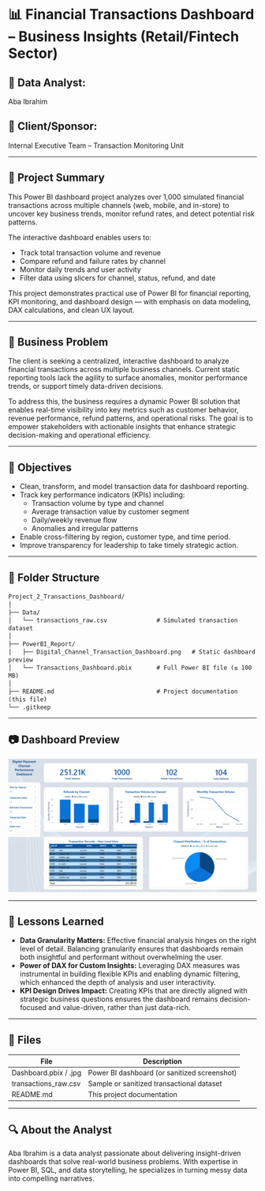 # 📊 Financial Transactions Dashboard – Business Insights (Retail/Fintech Sector)

## 👤 Data Analyst:
Aba Ibrahim

## 🏢 Client/Sponsor:
Internal Executive Team – Transaction Monitoring Unit

---
## 📝 Project Summary

This Power BI dashboard project analyzes over 1,000 simulated financial transactions across multiple channels (web, mobile, and in-store) to uncover key business trends, monitor refund rates, and detect potential risk patterns.

The interactive dashboard enables users to:
- Track total transaction volume and revenue
- Compare refund and failure rates by channel
- Monitor daily trends and user activity
- Filter data using slicers for channel, status, refund, and date

This project demonstrates practical use of Power BI for financial reporting, KPI monitoring, and dashboard design — with emphasis on data modeling, DAX calculations, and clean UX layout.

---

## 🔎 Business Problem

The client is seeking a centralized, interactive dashboard to analyze financial transactions across multiple business channels. Current static reporting tools lack the agility to surface anomalies, monitor performance trends, or support timely data-driven decisions.

To address this, the business requires a dynamic Power BI solution that enables real-time visibility into key metrics such as customer behavior, revenue performance, refund patterns, and operational risks. The goal is to empower stakeholders with actionable insights that enhance strategic decision-making and operational efficiency.


---

## 🎯 Objectives

- Clean, transform, and model transaction data for dashboard reporting.
- Track key performance indicators (KPIs) including:
  - Transaction volume by type and channel
  - Average transaction value by customer segment
  - Daily/weekly revenue flow
  - Anomalies and irregular patterns
- Enable cross-filtering by region, customer type, and time period.
- Improve transparency for leadership to take timely strategic action.

---

## 📁 Folder Structure
```text
Project_2_Transactions_Dashboard/
│
├── Data/
│   └── transactions_raw.csv              # Simulated transaction dataset
│
├── PowerBI_Report/
│   ├── Digital_Channel_Transaction_Dashboard.png   # Static dashboard preview
│   └── Transactions_Dashboard.pbix       # Full Power BI file (≤ 100 MB)
│
├── README.md                             # Project documentation (this file)
└── .gitkeep                              
```


---

## 📷 Dashboard Preview

![Dashboard Overview](./PowerBI_Report/Digital_Channel_Transaction_Dashboard.png)

---

## 📘 Lessons Learned

- **Data Granularity Matters:** Effective financial analysis hinges on the right level of detail. Balancing granularity ensures that dashboards remain both insightful and performant without overwhelming the user.
- **Power of DAX for Custom Insights:** Leveraging DAX measures was instrumental in building flexible KPIs and enabling dynamic filtering, which enhanced the depth of analysis and user interactivity.
- **KPI Design Drives Impact:** Creating KPIs that are directly aligned with strategic business questions ensures the dashboard remains decision-focused and value-driven, rather than just data-rich.
---

## 📄 Files

| File                       | Description                                                    |
|----------------------------|----------------------------------------------------------------|
| Dashboard.pbix / .jpg      | Power BI dashboard (or sanitized screenshot)                   |
| transactions_raw.csv       | Sample or sanitized transactional dataset                      |
| README.md                  | This project documentation                                     |

---

## 🔍 About the Analyst

Aba Ibrahim is a data analyst passionate about delivering insight-driven dashboards that solve real-world business problems. With expertise in Power BI, SQL, and data storytelling, he specializes in turning messy data into compelling narratives.

